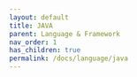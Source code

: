 ```yaml
---
layout: default
title: JAVA
parent: Language & Framework
nav_order: 1
has_children: true
permalink: /docs/language/java
---
```


